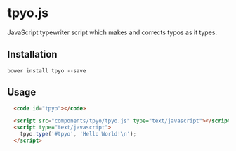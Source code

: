 # tpyo.js
JavaScript typewriter script which makes and corrects typos as it types.

## Installation
```
bower install tpyo --save
```

## Usage

```html
  <code id="tpyo"></code>

  <script src="components/tpyo/tpyo.js" type="text/javascript"></script>
  <script type="text/javascript">
    tpyo.type('#tpyo', 'Hello World!\n');
  </script>
```
